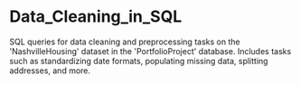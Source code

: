 # Data_Cleaning_in_SQL
SQL queries for data cleaning and preprocessing tasks on the 'NashvilleHousing' dataset in the 'PortfolioProject' database. Includes tasks such as standardizing date formats, populating missing data, splitting addresses, and more.
